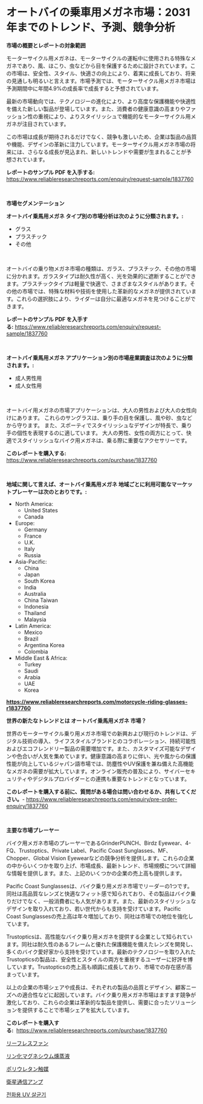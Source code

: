 <p><h1>オートバイの乗車用メガネ市場：2031年までのトレンド、予測、競争分析</h1></p><p><strong>市場の概要とレポートの対象範囲</strong></p>
<p><p>モーターサイクル用メガネは、モーターサイクルの運転中に使用される特殊なメガネであり、風、ほこり、虫などから目を保護するために設計されています。この市場は、安全性、スタイル、快適さの向上により、着実に成長しており、将来の見通しも明るいと言えます。市場予測では、モーターサイクル用メガネ市場は予測期間中に年間4.9%の成長率で成長すると予想されています。</p><p>最新の市場動向では、テクノロジーの進化により、より高度な保護機能や快適性を備えた新しい製品が登場しています。また、消費者の健康意識の高まりやファッション性の重視により、よりスタイリッシュで機能的なモーターサイクル用メガネが注目されています。</p><p>この市場は成長が期待されるだけでなく、競争も激しいため、企業は製品の品質や機能、デザインの革新に注力しています。モーターサイクル用メガネ市場の将来には、さらなる成長が見込まれ、新しいトレンドや需要が生まれることが予想されています。</p></p>
<p><strong>レポートのサンプル PDF を入手する:</strong> <a href="https://www.reliableresearchreports.com/enquiry/request-sample/1837760">https://www.reliableresearchreports.com/enquiry/request-sample/1837760</a></p>
<p>&nbsp;</p>
<p><strong>市場セグメンテーション</strong></p>
<p><strong>オートバイ乗馬用メガネ タイプ別の市場分析は次のように分類されます。:</strong></p>
<p><ul><li>グラス</li><li>プラスチック</li><li>その他</li></ul></p>
<p>&nbsp;</p>
<p><p>オートバイの乗り物メガネ市場の種類は、ガラス、プラスチック、その他の市場に分かれます。ガラスタイプは耐久性が高く、光を効果的に遮断することができます。プラスチックタイプは軽量で快適で、さまざまなスタイルがあります。その他の市場では、特殊な材料や技術を使用した革新的なメガネが提供されています。これらの選択肢により、ライダーは自分に最適なメガネを見つけることができます。</p></p>
<p><strong>レポートのサンプル PDF を入手する:</strong>&nbsp;<a href="https://www.reliableresearchreports.com/enquiry/request-sample/1837760">https://www.reliableresearchreports.com/enquiry/request-sample/1837760</a></p>
<p>&nbsp;</p>
<p><strong> オートバイ乗馬用メガネ アプリケーション別の市場産業調査は次のように分類されます。:</strong></p>
<p><ul><li>成人男性用</li><li>成人女性用</li></ul></p>
<p>&nbsp;</p>
<p><p>オートバイ用メガネの市場アプリケーションは、大人の男性および大人の女性向けにあります。 これらのサングラスは、乗り手の目を保護し、風や砂、虫などから守ります。 また、スポーティでスタイリッシュなデザインが特長で、乗り手の個性を表現するのに適しています。 大人の男性、女性の両方にとって、快適でスタイリッシュなバイク用メガネは、乗る際に重要なアクセサリーです。</p></p>
<p><strong>このレポートを購入する:</strong>&nbsp; <a href="https://www.reliableresearchreports.com/purchase/1837760">https://www.reliableresearchreports.com/purchase/1837760</a></p>
<p>&nbsp;</p>
<p><strong>地域に関して言えば、オートバイ乗馬用メガネ 地域ごとに利用可能なマーケットプレーヤーは次のとおりです。:</strong></p>
<p><ul>
    <li>
        North America:
        <ul>
            <li>United States</li>
            <li>Canada</li>
        </ul>
    </li>
    <li>
        Europe:
        <ul>
            <li>Germany</li>
            <li>France</li>
            <li>U.K.</li>
            <li>Italy</li>
            <li>Russia</li>
        </ul>
    </li>
    <li>
        Asia-Pacific:
        <ul>
            <li>China</li>
            <li>Japan</li>
            <li>South Korea</li>
            <li>India</li>
            <li>Australia</li>
            <li>China Taiwan</li>
            <li>Indonesia</li>
            <li>Thailand</li>
            <li>Malaysia</li>
        </ul>
    </li>
    <li>
        Latin America:
        <ul>
            <li>Mexico</li>
            <li>Brazil</li>
            <li>Argentina Korea</li>
            <li>Colombia</li>
        </ul>
    </li>
    <li>
        Middle East & Africa:
        <ul>
            <li>Turkey</li>
            <li>Saudi</li>
            <li>Arabia</li>
            <li>UAE</li>
            <li>Korea</li>
        </ul>
    </li>
    </ul></p>
<p><strong><a href="https://www.reliableresearchreports.com/motorcycle-riding-glasses-r1837760">https://www.reliableresearchreports.com/motorcycle-riding-glasses-r1837760</a></strong>&nbsp;</p>
<p><strong>世界の新たなトレンドとは オートバイ乗馬用メガネ 市場？</strong></p>
<p><p>世界のモーターサイクル乗り用メガネ市場での新興および現行のトレンドは、デジタル技術の導入、ライフスタイルブランドとのコラボレーション、持続可能性およびエコフレンドリー製品の需要増加です。また、カスタマイズ可能なデザインや色合いが人気を集めています。健康意識の高まりに伴い、光や風からの保護性能が向上しているジャパン語市場では、防塵性やUV保護を兼ね備えた高機能なメガネの需要が拡大しています。オンライン販売の普及により、サイバーセキュリティやデジタルプロバイダーとの連携も重要なトレンドとなっています。</p></p>
<p><strong>このレポートを購入する前に、質問がある場合は問い合わせるか、共有してください。</strong>- <a href="https://www.reliableresearchreports.com/enquiry/pre-order-enquiry/1837760">https://www.reliableresearchreports.com/enquiry/pre-order-enquiry/1837760</a></p>
<p>&nbsp;</p>
<p><strong>主要な市場プレーヤー</strong></p>
<p><p>バイク用メガネ市場のプレーヤーであるGrinderPUNCH、Birdz Eyewear、4-FQ、Trustoptics、Private Label、Pacific Coast Sunglasses、MF、Chopper、Global Vision Eyewearなどの競争分析を提供します。これらの企業の中からいくつかを取り上げ、市場成長、最新トレンド、市場規模について詳細な情報を提供します。また、上記のいくつかの企業の売上高も提供します。</p><p>Pacific Coast Sunglassesは、バイク乗り用メガネ市場でリーダーの1つです。同社は高品質なレンズと快適なフィット感で知られており、その製品はバイク乗りだけでなく、一般消費者にも人気があります。また、最新のスタイリッシュなデザインを取り入れており、若い世代からも支持を受けています。Pacific Coast Sunglassesの売上高は年々増加しており、同社は市場での地位を強化しています。</p><p>Trustopticsは、高性能なバイク乗り用メガネを提供する企業として知られています。同社は耐久性のあるフレームと優れた保護機能を備えたレンズを開発し、多くのバイク愛好家から支持を受けています。最新のテクノロジーを取り入れたTrustopticsの製品は、安全性とスタイルの両方を重視するユーザーに好評を博しています。Trustopticsの売上高も順調に成長しており、市場での存在感が高まっています。</p><p>以上の企業の市場シェアや成長は、それぞれの製品の品質とデザイン、顧客ニーズへの適合性などに起因しています。バイク乗り用メガネ市場はますます競争が激化しており、これらの企業は革新的な製品を提供し、需要に合ったソリューションを提供することで市場シェアを拡大しています。</p></p>
<p><strong>このレポートを購入する:</strong>&nbsp;&nbsp;<a href="https://www.reliableresearchreports.com/purchase/1837760">https://www.reliableresearchreports.com/purchase/1837760</a></p>
<p><p><a href="https://github.com/Calvi3ynJerde867/Market-Research-Report-List-1/blob/main/968092621132.md">リーフレスファン</a></p><p><a href="https://github.com/JacksonWiza1924/Market-Research-Report-List-1/blob/main/922165821133.md">リン化マグネシウム燻蒸液</a></p><p><a href="https://medium.com/@rylanaufman56456/pu%E8%A7%A6%E5%AA%92%E5%B8%82%E5%A0%B4%E3%81%AE%E5%88%86%E6%9E%90%E3%81%A82024%E5%B9%B4%E3%81%8B%E3%82%892031%E5%B9%B4%E3%81%BE%E3%81%A7%E3%81%AE%E4%BA%88%E6%B8%AC-3dc97a393f1e">ポリウレタン触媒</a></p><p><a href="https://medium.com/@coraltrout1923/satcom%E3%82%A2%E3%83%B3%E3%83%97%E5%B8%82%E5%A0%B4-%E5%B8%82%E5%A0%B4%E3%82%B7%E3%82%A7%E3%82%A2-%E5%B8%82%E5%A0%B4%E3%83%88%E3%83%AC%E3%83%B3%E3%83%89-%E3%81%8A%E3%82%88%E3%81%B3%E5%B0%86%E6%9D%A5%E3%81%AE%E6%88%90%E9%95%B7%E3%82%92%E6%8E%A2%E3%82%8B-dc16f758953e">衛星通信アンプ</a></p><p><a href="https://medium.com/@ieremiapadurariu20221/%ED%95%B8%EB%93%9C%ED%8F%B0%EC%9A%A9-uv-%EC%82%B4%EA%B7%A0%EA%B8%B0-%EC%8B%9C%EC%9E%A5-%EC%9C%A0%ED%98%95-%EC%9D%91%EC%9A%A9-%EB%B0%8F-%EC%A7%80%EB%A6%AC%EC%97%90-%EB%94%B0%EB%A5%B8-%EC%A2%85%ED%95%A9-%ED%8F%89%EA%B0%80-f0ba4e5e859d">전화용 UV 살균기</a></p></p>
